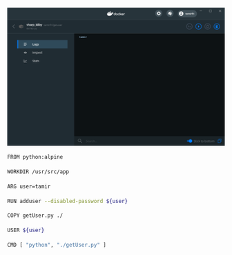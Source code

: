 ![screenshot](screenshot.png "screenshot")

```bash
FROM python:alpine

WORKDIR /usr/src/app

ARG user=tamir

RUN adduser --disabled-password ${user}

COPY getUser.py ./

USER ${user}

CMD [ "python", "./getUser.py" ]
```
